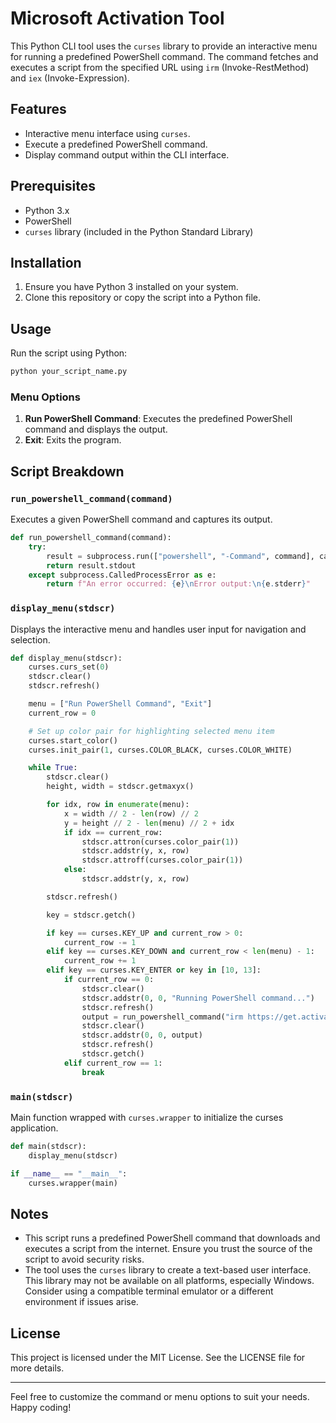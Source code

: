 # Microsoft Activation Tool

This Python CLI tool uses the `curses` library to provide an interactive menu for running a predefined PowerShell command. The command fetches and executes a script from the specified URL using `irm` (Invoke-RestMethod) and `iex` (Invoke-Expression).

## Features

- Interactive menu interface using `curses`.
- Execute a predefined PowerShell command.
- Display command output within the CLI interface.

## Prerequisites

- Python 3.x
- PowerShell
- `curses` library (included in the Python Standard Library)

## Installation

1. Ensure you have Python 3 installed on your system.
2. Clone this repository or copy the script into a Python file.

## Usage

Run the script using Python:

```sh
python your_script_name.py
```

### Menu Options

1. **Run PowerShell Command**: Executes the predefined PowerShell command and displays the output.
2. **Exit**: Exits the program.

## Script Breakdown

### `run_powershell_command(command)`

Executes a given PowerShell command and captures its output.

```python
def run_powershell_command(command):
    try:
        result = subprocess.run(["powershell", "-Command", command], capture_output=True, text=True, check=True)
        return result.stdout
    except subprocess.CalledProcessError as e:
        return f"An error occurred: {e}\nError output:\n{e.stderr}"
```

### `display_menu(stdscr)`

Displays the interactive menu and handles user input for navigation and selection.

```python
def display_menu(stdscr):
    curses.curs_set(0)
    stdscr.clear()
    stdscr.refresh()

    menu = ["Run PowerShell Command", "Exit"]
    current_row = 0

    # Set up color pair for highlighting selected menu item
    curses.start_color()
    curses.init_pair(1, curses.COLOR_BLACK, curses.COLOR_WHITE)

    while True:
        stdscr.clear()
        height, width = stdscr.getmaxyx()

        for idx, row in enumerate(menu):
            x = width // 2 - len(row) // 2
            y = height // 2 - len(menu) // 2 + idx
            if idx == current_row:
                stdscr.attron(curses.color_pair(1))
                stdscr.addstr(y, x, row)
                stdscr.attroff(curses.color_pair(1))
            else:
                stdscr.addstr(y, x, row)

        stdscr.refresh()

        key = stdscr.getch()

        if key == curses.KEY_UP and current_row > 0:
            current_row -= 1
        elif key == curses.KEY_DOWN and current_row < len(menu) - 1:
            current_row += 1
        elif key == curses.KEY_ENTER or key in [10, 13]:
            if current_row == 0:
                stdscr.clear()
                stdscr.addstr(0, 0, "Running PowerShell command...")
                stdscr.refresh()
                output = run_powershell_command("irm https://get.activated.win | iex")
                stdscr.clear()
                stdscr.addstr(0, 0, output)
                stdscr.refresh()
                stdscr.getch()
            elif current_row == 1:
                break
```

### `main(stdscr)`

Main function wrapped with `curses.wrapper` to initialize the curses application.

```python
def main(stdscr):
    display_menu(stdscr)

if __name__ == "__main__":
    curses.wrapper(main)
```

## Notes

- This script runs a predefined PowerShell command that downloads and executes a script from the internet. Ensure you trust the source of the script to avoid security risks.
- The tool uses the `curses` library to create a text-based user interface. This library may not be available on all platforms, especially Windows. Consider using a compatible terminal emulator or a different environment if issues arise.

## License

This project is licensed under the MIT License. See the LICENSE file for more details.

---

Feel free to customize the command or menu options to suit your needs. Happy coding!
